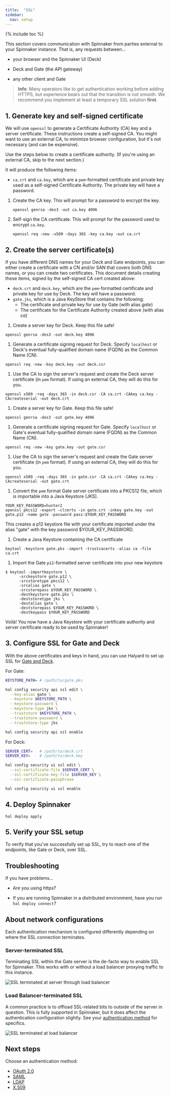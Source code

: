 ```yaml
---
title:  "SSL"
sidebar:
  nav: setup
---
```

{% include toc %}


This section covers communication with Spinnaker from parties external to your
Spinnaker instance. That is, any requests between...

* your browser and the Spinnaker UI (Deck)

* Deck and Gate (the API gateway)

* any other client and Gate

> **Info**: Many operators like to get authentication working before adding
HTTPS, but experience bears out that the transition is not smooth. We recommend
you implement at least a temporary SSL solution **first**.

## 1. Generate key and self-signed certificate

We will use `openssl` to generate a Certificate Authority (CA) key and a server
certificate. These instructions create a self-signed CA. You might want to
use an external CA, to minimize browser configuration, but it's not necessary
(and can be expensive).

Use the steps below to create a certificate authority. (If you're using an
external CA, skip to the next section.)

It will produce the following items:
* `ca.crt` and `ca.key`, which are a `pem`-formatted certificate and private key used as a self-signed Certificate Authority.  The private key will have a password.

1. Create the CA key.  This will prompt for a password to encrypt the key.
   ```
   openssl genrsa -des3 -out ca.key 4096
   ```

1. Self-sign the CA certificate.  This will prompt for the password used to encrypt `ca.key`.
   ```
   openssl req -new -x509 -days 365 -key ca.key -out ca.crt
   ```

## 2. Create the server certificate(s)

If you have different DNS names for your Deck and Gate endpoints, you can either create a certificate with a CN and/or SAN that covers both DNS names, or you can create two certificates.  This document details creating these items, signed by the self-signed CA cert created above:

* `deck.crt` and `deck.key`, which are the `pem`-formatted certificate and private key for use by Deck.  The key will have a password.
* `gate.jks`, which is a Java KeyStore that contains the following:
  * The certificate and private key for use by Gate (with alias *gate*)
  * The certificate for the Certificate Authority created above (with alias *ca*)

1. Create a server key for Deck. Keep this file safe!
```
openssl genrsa -des3 -out deck.key 4096
```

1. Generate a certificate signing request for Deck. Specify `localhost` or Deck's eventual
fully-qualified domain name (FQDN) as the Common Name (CN).
```
openssl req -new -key deck.key -out deck.csr
```

1. Use the CA to sign the server's request and create the Deck server certificate (in `pem` format). If using an external CA, they will do this for you.
```
openssl x509 -req -days 365 -in deck.csr -CA ca.crt -CAkey ca.key -CAcreateserial -out deck.crt
```

1. Create a server key for Gate. Keep this file safe!
```
openssl genrsa -des3 -out gate.key 4096
```

1. Generate a certificate signing request for Gate. Specify `localhost` or Gate's eventual
fully-qualified domain name (FQDN) as the Common Name (CN).
```
openssl req -new -key gate.key -out gate.csr
```

1. Use the CA to sign the server's request and create the Gate server certificate (in `pem` format). If using an external CA, they will do this for you.
```
openssl x509 -req -days 365 -in gate.csr -CA ca.crt -CAkey ca.key -CAcreateserial -out gate.crt
```

1. Convert the `pem` format Gate server certificate into a PKCS12 file, which is importable into a Java Keystore (JKS).
```
YOUR_KEY_PASSWORD=hunter2
openssl pkcs12 -export -clcerts -in gate.crt -inkey gate.key -out gate.p12 -name gate -password pass:$YOUR_KEY_PASSWORD
```
This creates a p12 keystore file with your certificate imported under the alias "gate"
with the key password $YOUR_KEY_PASSWORD.

1. Create a Java Keystore containing the CA certificate
```
keytool -keystore gate.pks -import -trustcacerts -alias ca -file ca.crt
```

1. Import the Gate `p12`-formatted server certificate into your new keystore
```
$ keytool -importkeystore \
      -srckeystore gate.p12 \
      -srcstoretype pkcs12 \
      -srcalias gate \
      -srcstorepass $YOUR_KEY_PASSWORD \
      -destkeystore gate.pks \
      -deststoretype jks \
      -destalias gate \
      -deststorepass $YOUR_KEY_PASSWORD \
      -destkeypass $YOUR_KEY_PASSWORD
```

Voilà! You now have a Java Keystore with your certificate authority and server certificate ready to
be used by Spinnaker!


## 3. Configure SSL for Gate and Deck

With the above certificates and keys in hand, you can use Halyard to set up SSL
for [Gate and Deck](/reference/architecture/).

For Gate:

```bash
KEYSTORE_PATH= # /path/to/gate.pks

hal config security api ssl edit \
  --key-alias gate \
  --keystore $KEYSTORE_PATH \
  --keystore-password \
  --keystore-type jks \
  --truststore $KEYSTORE_PATH \
  --truststore-password \
  --truststore-type jks

hal config security api ssl enable
```

For Deck:

```bash
SERVER_CERT=   # /path/to/deck.crt
SERVER_KEY=    # /path/to/deck.key

hal config security ui ssl edit \
  --ssl-certificate-file $SERVER_CERT \
  --ssl-certificate-key-file $SERVER_KEY \
  --ssl-certificate-passphrase

hal config security ui ssl enable
```

## 4. Deploy Spinnaker

```
hal deploy apply
```

## 5. Verify your SSL setup

To verify that you've successfully set up SSL, try to reach one of the
endpoints, like Gate or Deck, over SSL.

## Troubleshooting

If you have problems...

* Are you using https?

* If you are running Spinnaker in a distributed environment, have you run
`hal deploy connect`?

## About network configurations

Each authentication mechanism is configured differently depending on where the
SSL connection terminates.

### Server-terminated SSL

Terminating SSL within the Gate server is the de-facto way to enable SSL for
Spinnaker. This works with or without a load balancer proxying traffic to this
instance.

![SSL terminated at server through load balancer](/setup/security/authentication/network-arch/server-ssl-termination.png)

### Load Balancer-terminated SSL

A common practice is to offload SSL-related bits to outside of the server in
question. This is fully supported in Spinnaker, but it does affect the
authentication configuration slightly. See your [authentication
method](/setup/security/authentication/) for specifics.

![SSL terminated at load balancer](/setup/security/authentication/network-arch/lb-ssl-termination.png)

## Next steps

Choose an authentication method:

* [OAuth 2.0](/setup/security/authentication/oauth/)
* [SAML](/setup/security/authentication/saml/)
* [LDAP](/setup/security/authentication/ldap/)
* [X.509](/setup/security/authentication/x509/)
